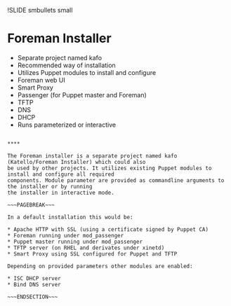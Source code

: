 !SLIDE smbullets small
# Foreman Installer

* Separate project named kafo
* Recommended way of installation
* Utilizes Puppet modules to install and configure
 * Foreman web UI
 * Smart Proxy
 * Passenger (for Puppet master and Foreman)
 * TFTP
 * DNS
 * DHCP
* Runs parameterized or interactive

~~~SECTION:handouts~~~

****

The Foreman installer is a separate project named kafo (Katello/Foreman Installer) which could also
be used by other projects. It utilizes existing Puppet modules to install and configure all required
components. Module parameter are provided as commandline arguments to the installer or by running 
the installer in interactive mode.

~~~PAGEBREAK~~~

In a default installation this would be:

* Apache HTTP with SSL (using a certificate signed by Puppet CA)
* Foreman running under mod_passenger
* Puppet master running under mod_passenger
* TFTP server (on RHEL and derivates under xinetd)
* Smart Proxy using SSL configured for Puppet and TFTP

Depending on provided parameters other modules are enabled:

* ISC DHCP server
* Bind DNS server

~~~ENDSECTION~~~

